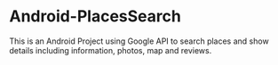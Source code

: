 # Android-PlacesSearch
This is an Android Project using Google API to search places and show details including information, photos, map and reviews.
